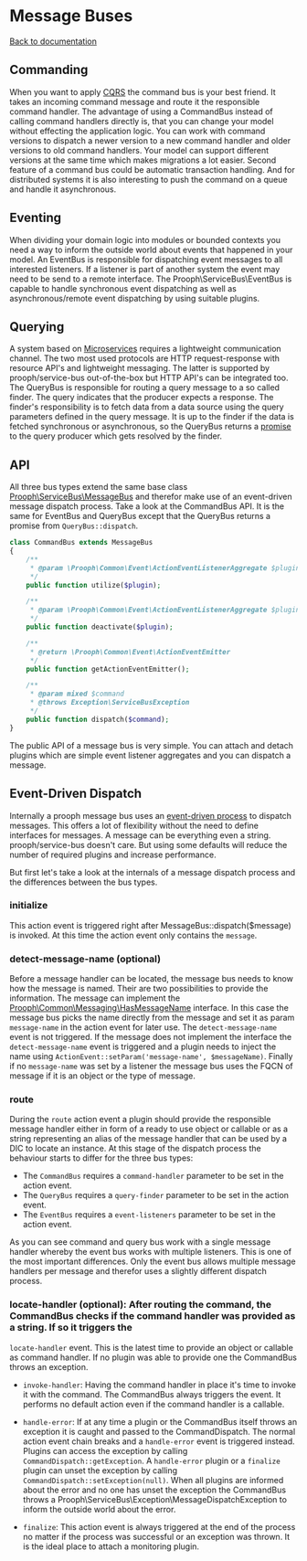 # Message Buses

[Back to documentation](../README.md#documentation)

## Commanding

When you want to apply [CQRS](http://cqrs.files.wordpress.com/2010/11/cqrs_documents.pdf) the command bus is your best friend.
It takes an incoming command message and route it the responsible command handler.
The advantage of using a CommandBus instead of calling command handlers directly is, that you can change your model without effecting
the application logic. You can work with command versions to dispatch a newer version to a new command handler and older
versions to old command handlers. Your model can support different versions at the same time which makes migrations a lot easier.
Second feature of a command bus could be automatic transaction handling.
And for distributed systems it is also interesting to push the command on a queue and handle it asynchronous.

## Eventing

When dividing your domain logic into modules or bounded contexts you need a way to inform the outside world
about events that happened in your model.
An EventBus is responsible for dispatching event messages to all interested listeners. If a listener is part of another system
the event may need to be send to a remote interface. The Prooph\ServiceBus\EventBus is capable to handle synchronous event
dispatching as well as asynchronous/remote event dispatching by using suitable plugins.

## Querying

A system based on [Microservices](http://martinfowler.com/articles/microservices.html) requires a lightweight communication channel.
The two most used protocols are HTTP request-response with resource API's and lightweight messaging. The latter is supported by prooph/service-bus
out-of-the-box but HTTP API's can be integrated too.
The QueryBus is responsible for routing a query message to a so called finder. The query indicates that the producer expects a response.
The finder's responsibility is to fetch data from a data source using the query parameters defined in the query message. It is up to the finder if the data is fetched synchronous
or asynchronous, so the QueryBus returns a [promise](https://github.com/reactphp/promise) to the query producer which gets resolved by the finder.

## API

All three bus types extend the same base class [Prooph\ServiceBus\MessageBus](../MessageBus.php) and therefor make use of an event-driven message dispatch process.
Take a look at the CommandBus API. It is the same for EventBus and QueryBus except that the QueryBus returns a promise from `QueryBus::dispatch`.

```php
class CommandBus extends MessageBus
{
    /**
     * @param \Prooph\Common\Event\ActionEventListenerAggregate $plugin
     */
    public function utilize($plugin);

    /**
     * @param \Prooph\Common\Event\ActionEventListenerAggregate $plugin
     */
    public function deactivate($plugin);

    /**
     * @return \Prooph\Common\Event\ActionEventEmitter
     */
    public function getActionEventEmitter();

    /**
     * @param mixed $command
     * @throws Exception\ServiceBusException
     */
    public function dispatch($command);
}
```

The public API of a message bus is very simple. You can attach and detach plugins which are simple event listener aggregates
and you can dispatch a message.

## Event-Driven Dispatch

Internally a prooph message bus uses an [event-driven process](https://github.com/prooph/common#actioneventemitter) to dispatch messages.
This offers a lot of flexibility without the need to define interfaces for messages.
A message can be everything even a string. prooph/service-bus doesn't care. But using some defaults will reduce the
number of required plugins and increase performance.

But first let's take a look at the internals of a message dispatch process and the differences between the bus types.

### initialize

This action event is triggered right after MessageBus::dispatch($message) is invoked. At this time the action event only contains the `message`.

### detect-message-name (optional)

Before a message handler can be located, the message bus needs to know how the message is named. Their are two
possibilities to provide the information. The message can implement the [Prooph\Common\Messaging\HasMessageName](https://github.com/prooph/common/blob/master/src/Messaging/HasMessageName.php) interface.
In this case the message bus picks the name directly from the message and set it as param `message-name` in the action event for later use. The `detect-message-name` event is not triggered. If the message
does not implement the interface the `detect-message-name` event is triggered and a plugin needs to inject the name using `ActionEvent::setParam('message-name', $messageName)`.
Finally if no `message-name` was set by a listener the message bus uses the FQCN of message if it is an object or the type of message.

### route

During the `route` action event a plugin should provide the responsible message handler either in form of a ready to use object or callable or as a string
representing an alias of the message handler that can be used by a DIC to locate an instance.
At this stage of the dispatch process the behaviour starts to differ for the three bus types:
- The `CommandBus` requires a `command-handler` parameter to be set in the action event.
- The `QueryBus` requires a `query-finder` parameter to be set in the action event.
- The `EventBus` requires a `event-listeners` parameter to be set in the action event.

As you can see command and query bus work with a single message handler whereby the event bus works with multiple listeners.
This is one of the most important differences. Only the event bus allows multiple message handlers per message and therefor uses
a slightly different dispatch process.

### locate-handler (optional): After routing the command, the CommandBus checks if the command handler was provided as a string. If so it triggers the
`locate-handler` event. This is the latest time to provide an object or callable as command handler. If no plugin was able to provide one the CommandBus throws an exception.

- `invoke-handler`: Having the command handler in place it's time to invoke it with the command. The CommandBus always triggers the event. It performs no default action even if the
command handler is a callable.

- `handle-error`: If at any time a plugin or the CommandBus itself throws an exception it is caught and passed to the CommandDispatch. The normal action event chain breaks and a
`handle-error` event is triggered instead. Plugins can access the exception by calling `CommandDispatch::getException`.
A `handle-error` plugin or a `finalize` plugin can unset the exception by calling `CommandDispatch::setException(null)`.
When all plugins are informed about the error and no one has unset the exception the CommandBus throws a Prooph\ServiceBus\Exception\MessageDispatchException to inform the outside world about the error.

- `finalize`: This action event is always triggered at the end of the process no matter if the process was successful or an exception was thrown. It is the ideal place to
attach a monitoring plugin.

